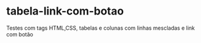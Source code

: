 # tabela-link-com-botao
Testes com tags HTML,CSS, tabelas e colunas com linhas mescladas e link com botão 
